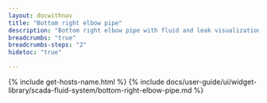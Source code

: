 ```yaml
---
layout: docwithnav
title: "Bottom right elbow pipe"
description: "Bottom right elbow pipe with fluid and leak visualizations."
breadcrumbs: "true"
breadcrumbs-steps: "2"
hidetoc: "true"

---
```

{% include get-hosts-name.html %}
{% include docs/user-guide/ui/widget-library/scada-fluid-system/bottom-right-elbow-pipe.md %}
